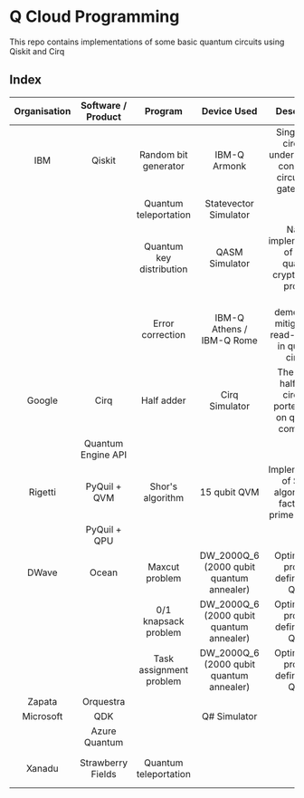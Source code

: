 # Q Cloud Programming

This repo contains implementations of some basic quantum circuits using Qiskit and Cirq

## Index

| Organisation | Software / Product |         Program          |               Device Used                |                                Description                                 |                                                                                               Remarks                                                                                               |
| :----------: | :----------------: | :----------------------: | :--------------------------------------: | :------------------------------------------------------------------------: | :-------------------------------------------------------------------------------------------------------------------------------------------------------------------------------------------------: |
|     IBM      |       Qiskit       |   Random bit generator   |               IBM-Q Armonk               | Single qubit circuit to understand the concept of circuits and gates in QC |                                                                                                                                                                                                     |
|              |                    |  Quantum teleportation   |          Statevector Simulator           |                                                                            |                                                    Reference: <https://github.com/quantumlib/Cirq/blob/master/examples/quantum_teleportation.py>                                                    |
|              |                    | Quantum key distribution |              QASM Simulator              |        Naieve implementation of BB84 quantum cryptography protocol         |                                                                             BB84: <https://en.wikipedia.org/wiki/BB84>                                                                              |
|              |                    |     Error correction     |        IBM-Q Athens / IBM-Q Rome         |      To demonstrate mitigation of read-out error in quantum circuits       |                                                                                                                                                                                                     |
|    Google    |        Cirq        |        Half adder        |              Cirq Simulator              |    The classic half adder circuited ported to run on quantum computers     |                                                                                                                                                                                                     |
|              | Quantum Engine API |                          |                                          |                                                                            |                                                                                         Waiting for access                                                                                          |
|   Rigetti    |    PyQuil + QVM    |     Shor's algorithm     |               15 qubit QVM               |      Implementation of Shor's algorithm for factorising prime numbers      |                                                                                                                                                                                                     |
|              |    PyQuil + QPU    |                          |                                          |                                                                            |                                                                                      Waiting for access to QPU                                                                                      |
|    DWave     |       Ocean        |      Maxcut problem      | DW_2000Q_6 (2000 qubit quantum annealer) |                   Optimization problem defined as a QUBO                   |                                                                                                                                                                                                     |
|              |                    |   0/1 knapsack problem   | DW_2000Q_6 (2000 qubit quantum annealer) |                   Optimization problem defined as a QUBO                   |                                                                                                                                                                                                     |
|              |                    | Task assignment problem  | DW_2000Q_6 (2000 qubit quantum annealer) |                   Optimization problem defined as a QUBO                   |                                                                                                                                                                                                     |
|    Zapata    |     Orquestra      |                          |                                          |                                                                            |                                                                                         Waiting for access                                                                                          |
|  Microsoft   |        QDK         |                          |               Q# Simulator               |                                                                            |                                                                                                                                                                                                     |
|              |   Azure Quantum    |                          |                                          |                                                                            |                                                                                         Waiting for access                                                                                          |
|    Xanadu    | Strawberry Fields  |  Quantum teleportation   |                                          |                                                                            | The concepts of operations in photonic quantum computers are completely different from superconducting and ion-trap based quantum computers. Need to study from scratch for fully comprehending it. |
